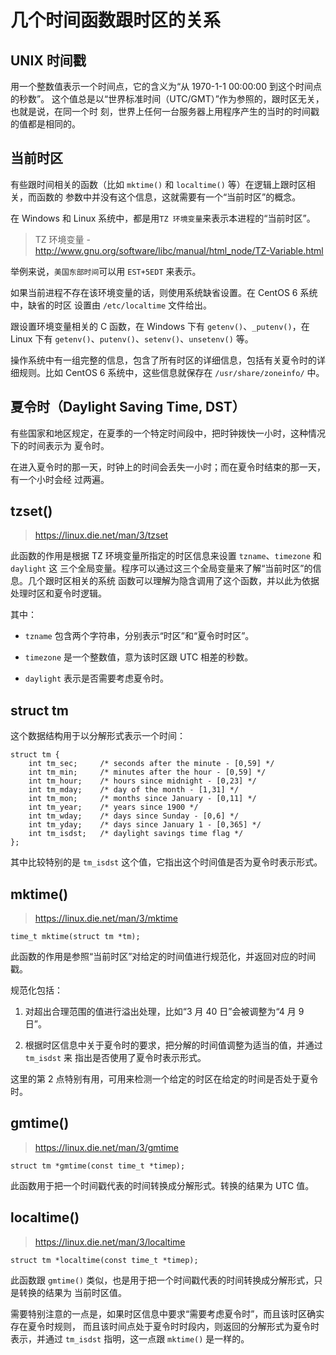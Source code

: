 # 几个时间函数跟时区的关系


## UNIX 时间戳

用一个整数值表示一个时间点，它的含义为“从 1970-1-1 00:00:00 到这个时间点的秒数”。
这个值总是以“世界标准时间（UTC/GMT）”作为参照的，跟时区无关，也就是说，在同一个时
刻，世界上任何一台服务器上用程序产生的当时的时间戳的值都是相同的。


## 当前时区

有些跟时间相关的函数（比如 `mktime()` 和 `localtime()` 等）在逻辑上跟时区相关，而函数的
参数中并没有这个信息，这就需要有一个“当前时区”的概念。

在 Windows 和 Linux 系统中，都是用`TZ 环境变量`来表示本进程的“当前时区”。

> TZ 环境变量 - http://www.gnu.org/software/libc/manual/html_node/TZ-Variable.html

举例来说，`美国东部时间`可以用 `EST+5EDT` 来表示。

如果当前进程不存在该环境变量的话，则使用系统缺省设置。在 CentOS 6 系统中，缺省的时区
设置由 `/etc/localtime` 文件给出。

跟设置环境变量相关的 C 函数，在 Windows 下有 `getenv()`、`_putenv()`，在 Linux 下有
`getenv()`、`putenv()`、`setenv()`、`unsetenv()` 等。

操作系统中有一组完整的信息，包含了所有时区的详细信息，包括有关夏令时的详细规则。比如
CentOS 6 系统中，这些信息就保存在 `/usr/share/zoneinfo/` 中。


## 夏令时（Daylight Saving Time, DST）

有些国家和地区规定，在夏季的一个特定时间段中，把时钟拨快一小时，这种情况下的时间表示为
夏令时。

在进入夏令时的那一天，时钟上的时间会丢失一小时；而在夏令时结束的那一天，有一个小时会经
过两遍。


## tzset()

> https://linux.die.net/man/3/tzset

此函数的作用是根据 TZ 环境变量所指定的时区信息来设置 `tzname`、`timezone` 和 `daylight` 这
三个全局变量。程序可以通过这三个全局变量来了解“当前时区”的信息。几个跟时区相关的系统
函数可以理解为隐含调用了这个函数，并以此为依据处理时区和夏令时逻辑。

其中：

- `tzname` 包含两个字符串，分别表示“时区”和“夏令时时区”。

- `timezone` 是一个整数值，意为该时区跟 UTC 相差的秒数。

- `daylight` 表示是否需要考虑夏令时。


## struct tm

这个数据结构用于以分解形式表示一个时间：

	struct tm {
		int tm_sec;     /* seconds after the minute - [0,59] */
		int tm_min;     /* minutes after the hour - [0,59] */
		int tm_hour;    /* hours since midnight - [0,23] */
		int tm_mday;    /* day of the month - [1,31] */
		int tm_mon;     /* months since January - [0,11] */
		int tm_year;    /* years since 1900 */
		int tm_wday;    /* days since Sunday - [0,6] */
		int tm_yday;    /* days since January 1 - [0,365] */
		int tm_isdst;   /* daylight savings time flag */
	};

其中比较特别的是 `tm_isdst` 这个值，它指出这个时间值是否为夏令时表示形式。


## mktime()

> https://linux.die.net/man/3/mktime

	time_t mktime(struct tm *tm);

此函数的作用是参照“当前时区”对给定的时间值进行规范化，并返回对应的时间戳。

规范化包括：

1. 对超出合理范围的值进行溢出处理，比如“3 月 40 日”会被调整为“4 月 9 日”。

2. 根据时区信息中关于夏令时的要求，把分解的时间值调整为适当的值，并通过 `tm_isdst` 来
   指出是否使用了夏令时表示形式。

这里的第 2 点特别有用，可用来检测一个给定的时区在给定的时间是否处于夏令时。


## gmtime()

> https://linux.die.net/man/3/gmtime

	struct tm *gmtime(const time_t *timep);

此函数用于把一个时间戳代表的时间转换成分解形式。转换的结果为 UTC 值。


## localtime()

> https://linux.die.net/man/3/localtime

	struct tm *localtime(const time_t *timep);

此函数跟 `gmtime()` 类似，也是用于把一个时间戳代表的时间转换成分解形式，只是转换的结果为
当前时区值。

需要特别注意的一点是，如果时区信息中要求“需要考虑夏令时”，而且该时区确实存在夏令时规则，
而且该时间点处于夏令时时段内，则返回的分解形式为夏令时表示，并通过 `tm_isdst` 指明，这一点跟
`mktime()` 是一样的。
